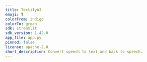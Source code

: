 ```yaml
---
title: TextifyAI
emoji: 🎙️
colorFrom: indigo
colorTo: green
sdk: streamlit
sdk_version: 1.42.0
app_file: app.py
pinned: false
license: apache-2.0
short_description: Convert speech to text and back to speech.
---
```

